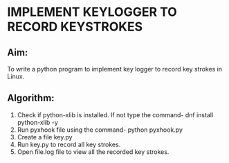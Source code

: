 # IMPLEMENT KEYLOGGER TO RECORD KEYSTROKES
## Aim:
​To write a python program to implement key logger to record key strokes in Linux.
 
## Algorithm:
1.  Check if python-xlib is installed. If not type the command-  dnf install python-xlib -y
2.  Run pyxhook file using the command- python pyxhook.py
3.  Create a file key.py
4.  Run key.py to record all key strokes.
5.  Open file.log file to view all the recorded key strokes.
